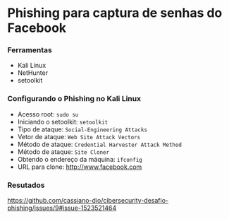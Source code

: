 # Phishing para captura de senhas do Facebook

### Ferramentas

- Kali Linux
- NetHunter 
- setoolkit

### Configurando o Phishing no Kali Linux

- Acesso root: ``` sudo su ```
- Iniciando o setoolkit: ``` setoolkit ```
- Tipo de ataque: ``` Social-Engineering Attacks ```
- Vetor de ataque: ``` Web Site Attack Vectors ```
- Método de ataque: ```Credential Harvester Attack Method ```
- Método de ataque: ``` Site Cloner ```
- Obtendo o endereço da máquina: ``` ifconfig ```
- URL para clone: http://www.facebook.com

### Resutados

https://github.com/cassiano-dio/cibersecurity-desafio-phishing/issues/9#issue-1523521464
